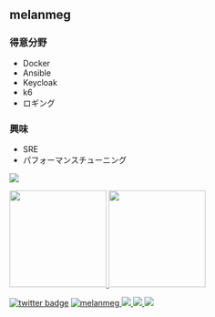 <!-- ### Hi there 👋 -->

<!--
**melanmeg/melanmeg** is a ✨ _special_ ✨ repository because its `README.md` (this file) appears on your GitHub profile.

Here are some ideas to get you started:

- 🔭 I’m currently working on ...
- 🌱 I’m currently learning ...
- 👯 I’m looking to collaborate on ...
- 🤔 I’m looking for help with ...
- 💬 Ask me about ...
- 📫 How to reach me: ...
- 😄 Pronouns: ...
- ⚡ Fun fact: ...
-->

## melanmeg

### 得意分野
- Docker
- Ansible
- Keycloak
- k6
- ロギング

### 興味
- SRE
- パフォーマンスチューニング

![](https://github-profile-summary-cards.vercel.app/api/cards/profile-details?username=melanmeg&theme=midnight_purple)

<p>
<a href="https://github.com/melanmeg">
  <img height="170px" src="https://github-readme-stats.vercel.app/api?username=melanmeg&count_private=true&show_icons=true&theme=midnight-purple" />
</a>
<a href="https://github.com/melanmeg">
  <img height="170px" src="https://github-readme-stats.vercel.app/api/top-langs/?username=melanmeg&layout=compact&theme=midnight-purple" />
</a>
</p>

[![twitter badge](https://img.shields.io/badge/twitter-melanmeg-1da1f2?style=flat-square&logo=twitter)](https://twitter.com/melanmeg)
[![melanmeg](https://komarev.com/ghpvc/?username=melanmeg)
](https://github.com/melanmeg/melanmeg/)
[![](https://img.shields.io/github/followers/melanmeg?label=follow&logo=github&style=flat)
](https://github.com/melanmeg)
[![](https://qiita-badge.apiapi.app/s/melanmeg/posts.svg)
](http://qiita.com/melanmeg)
[![](https://qiita-badge.apiapi.app/s/melanmeg/contributions.svg)
](http://qiita.com/melanmeg)
